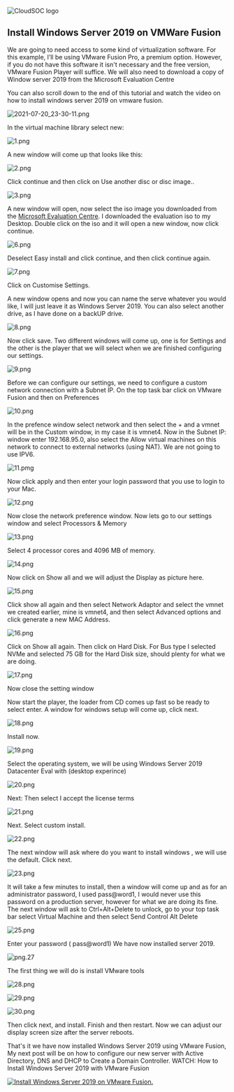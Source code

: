![CloudSOC logo](https://1.bp.blogspot.com/-YaqntajfnjI/YPcbjtDTuRI/AAAAAAAAAH4/PPe7LLbuo6sipM1cWVIT5FdBC7wzPG54gCLcBGAsYHQ/s150/cloudsoc.png)


Install Windows Server 2019 on VMWare Fusion
------
We are going to need access to some kind of virtualization software. For this example, I’ll be using VMware Fusion Pro, a premium option. However, if you do not have this software it isn't necessary and the free version, VMware Fusion Player will suffice.
We will also need to download a copy of Window server 2019 from the Microsoft Evaluation Centre

You can also scroll down to the end of this tutorial and watch the video on how to install windows server 2019 on vmware fusion.

![2021-07-20_23-30-11.png](/pics/2021-07-20_23-30-11.png)

In the virtual machine library select new:

![1.png](/pics/1.png)

A new window will come up that looks like this:

![2.png](/pics/2.png)

Click continue and then click on Use another disc or disc image..

![3.png](/pics/3.png)

A new window will open, now select the iso image you downloaded from the  [Microsoft Evaluation Centre](https://www.microsoft.com/en-gb/evalcenter/). I downloaded the evaluation iso to my Desktop.
Double click on the iso and it will open a new window, now click continue.

![6.png](/pics/6.png)

Deselect Easy install and click continue, and then click continue again.

![7.png](/pics/7.png)

Click on Customise Settings.

A new window opens and now you can name the serve whatever you would like, I will just leave it as Windows Server 2019. You can also select another drive, as I have done on a backUP drive.

![8.png](/pics/8.png)

Now click save.
Two different windows will come up, one is for Settings and the other is the player that we will select when we are finished configuring our settings.

![9.png](/pics/9.png)

Before we can configure our settings, we need to configure a custom network connection with a Subnet IP. On the top task bar click on  VMware Fusion and then on Preferences

![10.png](/pics/10.png)

In the prefence window select network and then select the + and a vmnet will be in the Custom window, in my case it is vmnet4. Now  in the Subnet IP: window enter 192.168.95.0, also select the Allow virtual machines on this network to connect to external networks (using NAT). We are not going to use IPV6.

![11.pmg](/pics/11.png)

Now click apply and then enter your login password that you use to login to your Mac.

![12.png](/pics/12.png)

Now close the network preference window.
Now lets go to our settings window and select Processors & Memory

![13.png](/pics/13.png)

Select 4 processor cores and 4096 MB of memory.

![14.png](/pics/14.png)

Now click on Show all and we will adjust the Display as picture here.

![15.png](/pics/15.png)

Click show all again and then select Network Adaptor and select the vmnet we created earlier, mine is vmnet4, and then select Advanced options and click generate a new MAC Address.

![16.png](/pics/16.png)

Click on Show all again. Then click on Hard Disk. For Bus type I selected NVMe and selected 75 GB for the Hard Disk size, should plenty for what we are doing.

![17.png](/pics/17.png)

Now close the setting window

Now start the player, the loader from CD comes up fast so be ready to select enter.
A window for windows setup will come up, click next.

![18.png](/pics/18.png)

Install now.

![19.png](/pics/19.png)

Select the operating system, we will be using Windows Server 2019 Datacenter Eval with (desktop experince)

![20.png](/pics/20.png)

Next: Then select I accept the license terms

![21.png](/pics/21.png)

Next. Select custom install.

![22.png](/pics/22.png)

The next window will ask where do you want to install windows , we will use the default. Click next.

![23.png](/pics/23.png)

It will take a few minutes to install, then a window will come up and as for an administrator password, I used pass@word1, I would never use this password on a production server, however for what we are doing its fine.
The next window will ask to Ctrl+Alt+Delete to unlock, go to your top task bar select Virtual Machine and then select Send Control Alt Delete

![25.png](/pics/25.png)

Enter your password ( pass@word1)
We have now installed server 2019.

![png.27](/pics/27.png)

The first thing we will do is install VMware tools

![28.png](/pics/28.png)

![29.png](/pics/29.png)

![30.png](/pics/30.png)

Then click next, and install. Finish and then restart. Now we can adjust our display screen size after the server reboots.

That's it we have now installed Windows Server 2019 using VMware Fusion, My next post will be on how to configure our new server with Active Directory, DNS and DHCP to Create a Domain Controller.
WATCH: How to Install Windows Server 2019 with VMware Fusion

[![Install Windows Server 2019 on VMware Fusion.](https://res.cloudinary.com/marcomontalbano/image/upload/v1626830060/video_to_markdown/images/youtube--KUHe0iTnqGI-c05b58ac6eb4c4700831b2b3070cd403.jpg)](https://youtu.be/KUHe0iTnqGI "Install Windows Server 2019 on VMware Fusion.")
